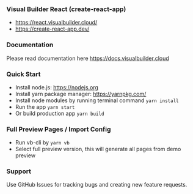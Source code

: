 ### Visual Builder React (create-react-app) ###
* https://react.visualbuilder.cloud/
* https://create-react-app.dev/

### Documentation ###
Please read documentation here https://docs.visualbuilder.cloud

### Quick Start ###
* Install node.js: https://nodejs.org​
* Install yarn package manager: https://yarnpkg.com/​
* Install node modules by running terminal command `yarn install`
* Run the app `yarn start`
* Or build production app `yarn build`

### Full Preview Pages / Import Config ###
* Run vb-cli by `yarn vb`
* Select full preview version, this will generate all pages from demo preview

### Support ###
Use GitHub Issues for tracking bugs and creating new feature requests.